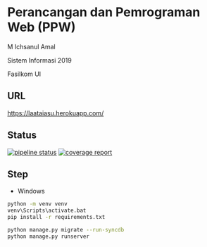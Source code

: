 # Perancangan dan Pemrograman Web (PPW)

M Ichsanul Amal

Sistem Informasi 2019

Fasilkom UI

## URL

https://laataiasu.herokuapp.com/

## Status

[![pipeline status](https://gitlab.com/ichsanul/archieve-web-ppw/badges/master/pipeline.svg)](https://gitlab.com/ichsanul/archieve-web-ppw/-/commits/master)
[![coverage report](https://gitlab.com/ichsanul/archieve-web-ppw/badges/master/coverage.svg)](https://gitlab.com/ichsanul/archieve-web-ppw/-/commits/master)

## Step

- Windows

```bash
python -m venv venv
venv\Scripts\activate.bat
pip install -r requirements.txt

python manage.py migrate --run-syncdb
python manage.py runserver
```